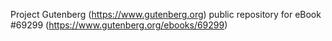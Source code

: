 Project Gutenberg (https://www.gutenberg.org) public repository for
eBook #69299 (https://www.gutenberg.org/ebooks/69299)
